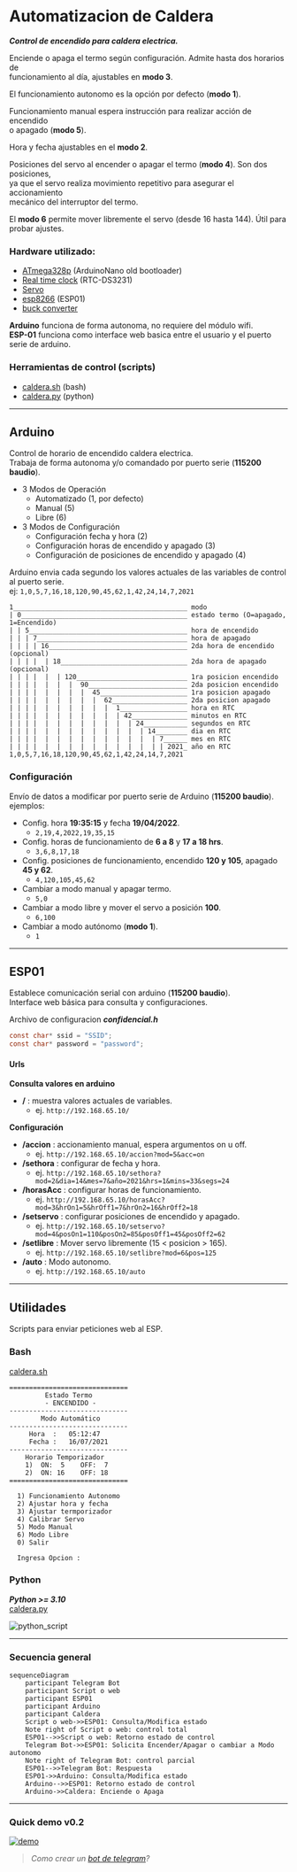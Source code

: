 # Automatizacion de Caldera
***Control de encendido para caldera electrica.***


Enciende o apaga el termo según configuración. Admite hasta dos horarios de  
funcionamiento al día, ajustables en **modo 3**.  

El funcionamiento autonomo es la opción por defecto (**modo 1**).  

Funcionamiento manual espera instrucción para realizar acción de encendido  
o apagado (**modo 5**).  

Hora y fecha ajustables en el **modo 2**.  

Posiciones del servo al encender o apagar el termo (**modo 4**). Son dos posiciones,  
ya que el servo realiza movimiento repetitivo para asegurar el accionamiento  
mecánico del interruptor del termo.  

El **modo 6** permite mover libremente el servo (desde 16 hasta 144). Útil para probar ajustes.  

### Hardware utilizado:
- [ATmega328p](https://en.wikipedia.org/wiki/Arduino_Nano) (ArduinoNano old bootloader)  
- [Real time clock](https://en.wikipedia.org/wiki/Real-time_clock) (RTC-DS3231)  
- [Servo](https://es.wikipedia.org/wiki/Servomotor)  
- [esp8266](https://en.wikipedia.org/wiki/ESP8266) (ESP01)  
- [buck converter](https://en.wikipedia.org/wiki/Buck_converter)

**Arduino** funciona de forma autonoma, no requiere del módulo wifi.  
**ESP-01** funciona como interface web basica entre el usuario y el puerto serie de arduino.  

### Herramientas de control (scripts)
- [caldera.sh](./scripts/caldera.sh) (bash)
- [caldera.py](./scripts/caldera.py) (python)

-----

## Arduino
Control de horario de encendido caldera electrica.  
Trabaja de forma autonoma y/o comandado por puerto serie (**115200 baudio**).  

* 3 Modos de Operación
  - Automatizado (1, por defecto)
  - Manual (5)
  - Libre (6)
* 3 Modos de Configuración
  - Configuración fecha y hora (2)
  - Configuración horas de encendido y apagado (3)
  - Configuración de posiciones de encendido y apagado (4)


Arduino envia cada segundo los valores actuales de las variables de control al puerto serie.  
ej: `1,0,5,7,16,18,120,90,45,62,1,42,24,14,7,2021`
```
1____________________________________________ modo
| 0__________________________________________ estado termo (O=apagado, 1=Encendido)
| | 5________________________________________ hora de encendido
| | | 7______________________________________ hora de apagado
| | | | 16___________________________________ 2da hora de encendido (opcional)
| | | |  | 18________________________________ 2da hora de apagado (opcional)
| | | |  |  | 120____________________________ 1ra posicion encendido
| | | |  |  |  |  90_________________________ 2da posicion encendido
| | | |  |  |  |  |  45______________________ 1ra posicion apagado
| | | |  |  |  |  |  |  62___________________ 2da posicion apagado
| | | |  |  |  |  |  |  |  1_________________ hora en RTC
| | | |  |  |  |  |  |  |  | 42______________ minutos en RTC
| | | |  |  |  |  |  |  |  |  | 24___________ segundos en RTC
| | | |  |  |  |  |  |  |  |  |  | 14________ dia en RTC
| | | |  |  |  |  |  |  |  |  |  |  | 7______ mes en RTC
| | | |  |  |  |  |  |  |  |  |  |  | | 2021_ año en RTC
1,0,5,7,16,18,120,90,45,62,1,42,24,14,7,2021
```

### Configuración

Envío de datos a modificar por puerto serie de Arduino (**115200 baudio**).  
ejemplos:

- Config. hora **19:35:15** y fecha **19/04/2022**.
  - `2,19,4,2022,19,35,15`
- Config. horas de funcionamiento de **6 a 8** y **17 a 18 hrs**.
  - `3,6,8,17,18`
- Config. posiciones de funcionamiento, encendido **120 y 105**, apagado **45 y 62**.
  - `4,120,105,45,62`
- Cambiar a modo manual y apagar termo.
  - `5,0`
- Cambiar a modo libre y mover el servo a posición **100**.
  - `6,100`
- Cambiar a modo autónomo (**modo 1**).
  - `1`

-----

## ESP01

Establece comunicación serial con arduino (**115200 baudio**).  
Interface web básica para consulta y configuraciones.  

Archivo de configuracion ***confidencial.h***  
```c
const char* ssid = "SSID";
const char* password = "password";
```

#### Urls

**Consulta valores en arduino**  
* **/** : muestra valores actuales de variables.
    - ej. `http://192.168.65.10/`

**Configuración**
* **/accion** : accionamiento manual, espera argumentos on u off.
    - ej. `http://192.168.65.10/accion?mod=5&acc=on`
* **/sethora** : configurar de fecha y hora.
    - ej. `http://192.168.65.10/sethora?mod=2&dia=14&mes=7&año=2021&hrs=1&mins=33&segs=24`
* **/horasAcc** : configurar horas de funcionamiento.
    - ej. `http://192.168.65.10/horasAcc?mod=3&hrOn1=5&hrOff1=7&hrOn2=16&hrOff2=18`
* **/setservo** : configurar posiciones de encendido y apagado.
    - ej. `http://192.168.65.10/setservo?mod=4&posOn1=110&posOn2=85&posOff1=45&posOff2=62`
* **/setlibre** : Mover servo libremente (15 < posicion > 165).
    - ej. `http://192.168.65.10/setlibre?mod=6&pos=125`
* **/auto** : Modo autonomo.
    - ej. `http://192.168.65.10/auto`

-----

## Utilidades  
  Scripts para enviar peticiones web al ESP.


### Bash
[caldera.sh](./scripts/caldera.sh)

```
==============================
         Estado Termo         
         - ENCENDIDO -        
------------------------------
        Modo Automático       
------------------------------
     Hora  :   05:12:47
     Fecha :   16/07/2021
------------------------------
    Horario Temporizador   
    1)  ON:  5    OFF:  7 
    2)  ON: 16    OFF: 18 
==============================

  1) Funcionamiento Autonomo
  2) Ajustar hora y fecha
  3) Ajustar termporizador
  4) Calibrar Servo
  5) Modo Manual
  6) Modo Libre
  0) Salir

  Ingresa Opcion :

```

### Python
***Python >= 3.10***  
[caldera.py](./scripts/caldera.py)

![python_script](./scripts/script_python.png)

---- 

### Secuencia general

```mermaid
sequenceDiagram
    participant Telegram Bot
    participant Script o web
    participant ESP01
    participant Arduino
    participant Caldera
    Script o web->>ESP01: Consulta/Modifica estado
    Note right of Script o web: control total
    ESP01-->>Script o web: Retorno estado de control
    Telegram Bot->>ESP01: Solicita Encender/Apagar o cambiar a Modo autonomo
    Note right of Telegram Bot: control parcial
    ESP01-->>Telegram Bot: Respuesta
    ESP01->>Arduino: Consulta/Modifica estado
    Arduino-->>ESP01: Retorno estado de control
    Arduino->>Caldera: Enciende o Apaga
```

---- 

### Quick demo v0.2

<a href="https://www.youtube.com/watch?v=0JR1YQoTmgw" title="quick demo">
  <img src="https://img.youtube.com/vi/0JR1YQoTmgw/hqdefault.jpg" alt="demo" />
</a>


> *Como crear un [bot de telegram](https://gitea.kickto.net/jp.av.dev/BotsTelegram_Python/src/branch/master/01-blasterbot)?*  
